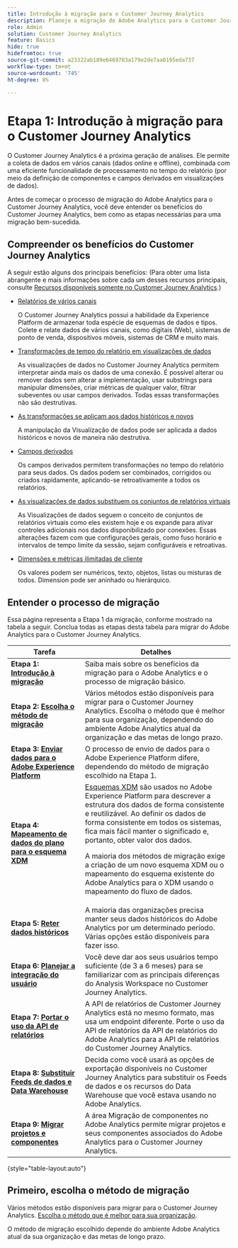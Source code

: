 ```yaml
---
title: Introdução à migração para o Customer Journey Analytics
description: Planeje a migração do Adobe Analytics para o Customer Journey Analytics
role: Admin
solution: Customer Journey Analytics
feature: Basics
hide: true
hidefromtoc: true
source-git-commit: a23322ab189e6469783a179e2de7aa0195eda737
workflow-type: tm+mt
source-wordcount: '745'
ht-degree: 8%

---
```


# Etapa 1: Introdução à migração para o Customer Journey Analytics

O Customer Journey Analytics é a próxima geração de análises. Ele permite a coleta de dados em vários canais (dados online e offline), combinada com uma eficiente funcionalidade de processamento no tempo do relatório (por meio da definição de componentes e campos derivados em visualizações de dados).

Antes de começar o processo de migração do Adobe Analytics para o Customer Journey Analytics, você deve entender os benefícios do Customer Journey Analytics, bem como as etapas necessárias para uma migração bem-sucedida.

## Compreender os benefícios do Customer Journey Analytics

A seguir estão alguns dos principais benefícios: (Para obter uma lista abrangente e mais informações sobre cada um desses recursos principais, consulte [Recursos disponíveis somente no Customer Journey Analytics](/help/getting-started/aa-vs-cja/cja-aa.md#adobe-customer-journey-analytics-features-not-available-in-adobe-analytics).)

* [Relatórios de vários canais](/help/getting-started/aa-to-cja-user.md#changes-to-data-architecture)

  O Customer Journey Analytics possui a habilidade da Experience Platform de armazenar toda espécie de esquemas de dados e tipos. Colete e relate dados de vários canais, como digitais (Web), sistemas de ponto de venda, dispositivos móveis, sistemas de CRM e muito mais.

* [Transformações de tempo do relatório em visualizações de dados](/help/getting-started/aa-vs-cja/vrs-dataview-sandbox-adc.md#customer-journey-analytics-data-views)

  As visualizações de dados no Customer Journey Analytics permitem interpretar ainda mais os dados de uma conexão. É possível alterar ou remover dados sem alterar a implementação, usar substrings para manipular dimensões, criar métricas de qualquer valor, filtrar subeventes ou usar campos derivados. Todas essas transformações não são destrutivas.

* [As transformações se aplicam aos dados históricos e novos](/help/getting-started/aa-vs-cja/vrs-dataview-sandbox-adc.md)

  A manipulação da Visualização de dados pode ser aplicada a dados históricos e novos de maneira não destrutiva.

* [Campos derivados](/help/data-views/derived-fields/derived-fields.md)

  Os campos derivados permitem transformações no tempo do relatório para seus dados. Os dados podem ser combinados, corrigidos ou criados rapidamente, aplicando-se retroativamente a todos os relatórios.

* [As visualizações de dados substituem os conjuntos de relatórios virtuais](/help/getting-started/aa-to-cja-user.md#changes-to-the-concept-of-virtual-report-suites)

  As Visualizações de dados seguem o conceito de conjuntos de relatórios virtuais como eles existem hoje e os expande para ativar controles adicionais nos dados disponibilizado por conexões. Essas alterações fazem com que configurações gerais, como fuso horário e intervalos de tempo limite da sessão, sejam configuráveis e retroativas.

* [Dimensões e métricas ilimitadas de cliente](/help/getting-started/aa-to-cja-user.md#changes-to-the-concept-of-evars-and-props)

  Os valores podem ser numéricos, texto, objetos, listas ou misturas de todos. Dimension pode ser aninhado ou hierárquico.

## Entender o processo de migração

<!-- Include a graphic of the end-to-end process, as well as links to each step of the process -->
Essa página representa a Etapa 1 da migração, conforme mostrado na tabela a seguir. Conclua todas as etapas desta tabela para migrar do Adobe Analytics para o Customer Journey Analytics.

| Tarefa | Detalhes |
|---------|----------|
| **Etapa 1: [Introdução à migração](/help/getting-started/cja-migration/cja-migration-getstarted.md)** | Saiba mais sobre os benefícios da migração para o Adobe Analytics e o processo de migração básico. |
| **Etapa 2: [Escolha o método de migração](/help/getting-started/cja-migration/cja-migration-method.md)** | Vários métodos estão disponíveis para migrar para o Customer Journey Analytics. Escolha o método que é melhor para sua organização, dependendo do ambiente Adobe Analytics atual da organização e das metas de longo prazo. |
| **Etapa 3: [Enviar dados para o Adobe Experience Platform](/help/getting-started/cja-migration/cja-migration-send-to-platform.md)** | O processo de envio de dados para o Adobe Experience Platform difere, dependendo do método de migração escolhido na Etapa 1. |
| **Etapa 4: [Mapeamento de dados do plano para o esquema XDM](/help/getting-started/cja-migration/cja-migration-xdm.md)** | [Esquemas XDM](https://experienceleague.adobe.com/en/docs/experience-platform/xdm/home#xdm-schemas) são usados no Adobe Experience Platform para descrever a estrutura dos dados de forma consistente e reutilizável. Ao definir os dados de forma consistente em todos os sistemas, fica mais fácil manter o significado e, portanto, obter valor dos dados.<p>A maioria dos métodos de migração exige a criação de um novo esquema XDM ou o mapeamento do esquema existente do Adobe Analytics para o XDM usando o mapeamento do fluxo de dados.</p> |
| **Etapa 5: [Reter dados históricos](/help/getting-started/cja-migration/cja-migration-historical-data.md)** | A maioria das organizações precisa manter seus dados históricos do Adobe Analytics por um determinado período. Várias opções estão disponíveis para fazer isso. |
| **Etapa 6: [Planejar a integração do usuário](/help/getting-started/cja-migration/cja-migration-onboarding.md)** | Você deve dar aos seus usuários tempo suficiente (de 3 a 6 meses) para se familiarizar com as principais diferenças do Analysis Workspace no Customer Journey Analytics. |
| **Etapa 7: [Portar o uso da API de relatórios](/help/getting-started/cja-migration/cja-migration-api.md)** | A API de relatórios de Customer Journey Analytics está no mesmo formato, mas usa um endpoint diferente. Porte o uso da API de relatórios da API de relatórios do Adobe Analytics para a API de relatórios do Customer Journey Analytics. |
| **Etapa 8: [Substituir Feeds de dados e Data Warehouse](/help/getting-started/cja-migration/cja-migration-export-options.md)** | Decida como você usará as opções de exportação disponíveis no Customer Journey Analytics para substituir os Feeds de dados e os recursos do Data Warehouse que você estava usando no Adobe Analytics. |
| **Etapa 9: [Migrar projetos e componentes](/help/getting-started/cja-migration/cja-migration-projects.md)** | A área Migração de componentes no Adobe Analytics permite migrar projetos e seus componentes associados do Adobe Analytics para o Customer Journey Analytics. |

{style="table-layout:auto"}

## Primeiro, escolha o método de migração

Vários métodos estão disponíveis para migrar para o Customer Journey Analytics. [Escolha o método que é melhor para sua organização](/help/getting-started/cja-migration/cja-migration-method.md).

O método de migração escolhido depende do ambiente Adobe Analytics atual da sua organização e das metas de longo prazo.